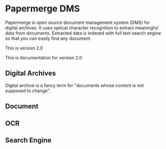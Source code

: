 # Papermerge DMS

Papermerge is open source document management system (DMS) for digital archives.
It uses optical character recognition to extract meaningful data from documents.
Extracted data is indexed with full text search engine so that you can easily
find any document.

This is version 2.0

This is documentation for version 2.0

## Digital Archives

Digital archive is a fancy term for "documents whose content is not supposed to change".


## Document


## OCR


## Search Engine